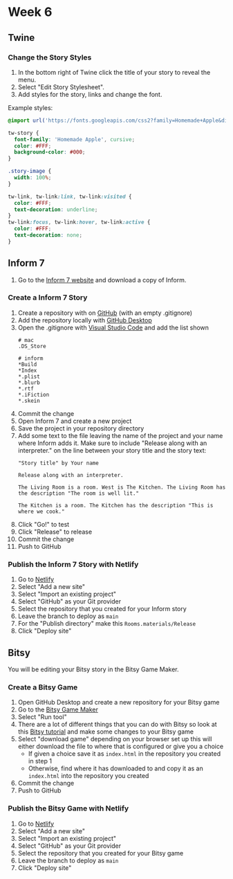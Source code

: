 # Week 6

## Twine

### Change the Story Styles

1. In the bottom right of Twine click the title of your story to reveal the menu.
2. Select "Edit Story Stylesheet".
3. Add styles for the story, links and change the font.

Example styles:

```css
@import url('https://fonts.googleapis.com/css2?family=Homemade+Apple&display=swap');

tw-story {
  font-family: 'Homemade Apple', cursive;
  color: #FFF;
  background-color: #000;  
}

.story-image {
  width: 100%;
}

tw-link, tw-link:link, tw-link:visited {
  color: #FFF;
  text-decoration: underline;
}
tw-link:focus, tw-link:hover, tw-link:active {
  color: #FFF;
  text-decoration: none;
}
```

## Inform 7

1. Go to the [Inform 7 website](http://inform7.com/) and download a copy of Inform.

### Create a Inform 7 Story

1. Create a repository with on [GitHub](https://github.com/) (with an empty .gitignore)
2. Add the repository locally with [GitHub Desktop](https://desktop.github.com/)
3. Open the .gitignore with [Visual Studio Code](https://code.visualstudio.com/) and add the list shown
   ```
   # mac
   .DS_Store

   # inform
   *Build
   *Index
   *.plist
   *.blurb
   *.rtf
   *.iFiction
   *.skein
   ```
4. Commit the change
5. Open Inform 7 and create a new project
6. Save the project in your repository directory
7. Add some text to the file leaving the name of the project and your name where Inform adds it. Make sure to include "Release along with an interpreter." on the line between your story title and the story text:
   ```
   "Story title" by Your name

   Release along with an interpreter.

   The Living Room is a room. West is The Kitchen. The Living Room has the description "The room is well lit."

   The Kitchen is a room. The Kitchen has the description "This is where we cook."
   ```
8. Click "Go!" to test
9. Click "Release" to release
10. Commit the change
11. Push to GitHub

### Publish the Inform 7 Story with Netlify

1. Go to [Netlify](https://www.netlify.com/)
2. Select "Add a new site"
3. Select "Import an existing project"
4. Select "GitHub" as your Git provider
5. Select the repository that you created for your Inform story
6. Leave the branch to deploy as `main`
7. For the "Publish directory" make this `Rooms.materials/Release`
8. Click "Deploy site"

## Bitsy

You will be editing your Bitsy story in the Bitsy Game Maker.

### Create a Bitsy Game

1. Open GitHub Desktop and create a new repository for your Bitsy game
2. Go to the [Bitsy Game Maker](https://ledoux.itch.io/bitsy)
3. Select "Run tool"
4. There are a lot of different things that you can do with Bitsy so look at this [Bitsy tutorial](http://www.shimmerwitch.space/bitsyTutorial.html) and make some changes to your Bitsy game
5. Select "download game" depending on your browser set up this will either download the file to where that is configured or give you a choice
   - If given a choice save it as `index.html` in the repository you created in step 1
   - Otherwise, find where it has downloaded to and copy it as an `index.html` into the repository you created
6. Commit the change
7. Push to GitHub

### Publish the Bitsy Game with Netlify

1. Go to [Netlify](https://www.netlify.com/)
2. Select "Add a new site"
3. Select "Import an existing project"
4. Select "GitHub" as your Git provider
5. Select the repository that you created for your Bitsy game
6. Leave the branch to deploy as `main`
7. Click "Deploy site"
